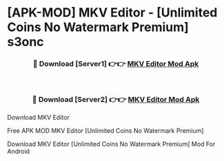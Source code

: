 # [APK-MOD] MKV Editor - [Unlimited Coins No Watermark Premium] s3onc



<div align="center">
<h3>🔴 Download [Server1] 👉👉 <a href="https://momento.my/?title=MKV_Editor">MKV Editor Mod Apk</a></h3><br>

<h3>🔴 Download [Server2] 👉👉 <a href="https://momento.my/?title=MKV_Editor">MKV Editor Mod Apk</a></h3>
</div>



Download MKV Editor 

Free APK MOD MKV Editor [Unlimited Coins No Watermark Premium]

Download MKV Editor [Unlimited Coins No Watermark Premium] Mod For Android
